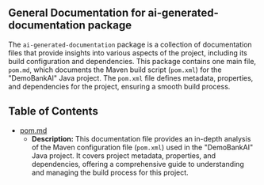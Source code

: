  ## General Documentation for ai-generated-documentation package

The `ai-generated-documentation` package is a collection of documentation files that provide insights into various aspects of the project, including its build configuration and dependencies. This package contains one main file, `pom.md`, which documents the Maven build script (`pom.xml`) for the "DemoBankAI" Java project. The `pom.xml` file defines metadata, properties, and dependencies for the project, ensuring a smooth build process.

## Table of Contents
- [pom.md](pom.md)
  - **Description:** This documentation file provides an in-depth analysis of the Maven configuration file (`pom.xml`) used in the "DemoBankAI" Java project. It covers project metadata, properties, and dependencies, offering a comprehensive guide to understanding and managing the build process for this project.